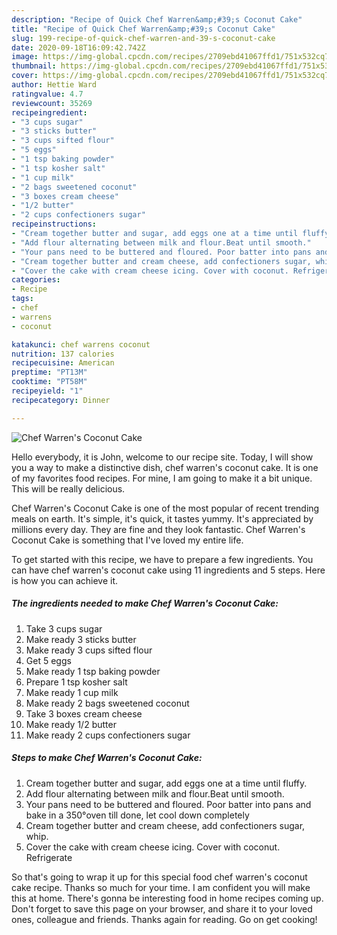 ```yaml
---
description: "Recipe of Quick Chef Warren&amp;#39;s Coconut Cake"
title: "Recipe of Quick Chef Warren&amp;#39;s Coconut Cake"
slug: 199-recipe-of-quick-chef-warren-and-39-s-coconut-cake
date: 2020-09-18T16:09:42.742Z
image: https://img-global.cpcdn.com/recipes/2709ebd41067ffd1/751x532cq70/chef-warrens-coconut-cake-recipe-main-photo.jpg
thumbnail: https://img-global.cpcdn.com/recipes/2709ebd41067ffd1/751x532cq70/chef-warrens-coconut-cake-recipe-main-photo.jpg
cover: https://img-global.cpcdn.com/recipes/2709ebd41067ffd1/751x532cq70/chef-warrens-coconut-cake-recipe-main-photo.jpg
author: Hettie Ward
ratingvalue: 4.7
reviewcount: 35269
recipeingredient:
- "3 cups sugar"
- "3 sticks butter"
- "3 cups sifted flour"
- "5 eggs"
- "1 tsp baking powder"
- "1 tsp kosher salt"
- "1 cup milk"
- "2 bags sweetened coconut"
- "3 boxes cream cheese"
- "1/2 butter"
- "2 cups confectioners sugar"
recipeinstructions:
- "Cream together butter and sugar, add eggs one at a time until fluffy."
- "Add flour alternating between milk and flour.Beat until smooth."
- "Your pans need to be buttered and floured. Poor batter into pans and bake in a 350°oven till done, let cool down completely"
- "Cream together butter and cream cheese, add confectioners sugar, whip."
- "Cover the cake with cream cheese icing. Cover with coconut. Refrigerate"
categories:
- Recipe
tags:
- chef
- warrens
- coconut

katakunci: chef warrens coconut 
nutrition: 137 calories
recipecuisine: American
preptime: "PT13M"
cooktime: "PT58M"
recipeyield: "1"
recipecategory: Dinner

---
```



![Chef Warren&#39;s Coconut Cake](https://img-global.cpcdn.com/recipes/2709ebd41067ffd1/751x532cq70/chef-warrens-coconut-cake-recipe-main-photo.jpg)

Hello everybody, it is John, welcome to our recipe site. Today, I will show you a way to make a distinctive dish, chef warren&#39;s coconut cake. It is one of my favorites food recipes. For mine, I am going to make it a bit unique. This will be really delicious.



Chef Warren&#39;s Coconut Cake is one of the most popular of recent trending meals on earth. It's simple, it's quick, it tastes yummy. It's appreciated by millions every day. They are fine and they look fantastic. Chef Warren&#39;s Coconut Cake is something that I've loved my entire life.


To get started with this recipe, we have to prepare a few ingredients. You can have chef warren&#39;s coconut cake using 11 ingredients and 5 steps. Here is how you can achieve it.

<!--inarticleads1-->

##### The ingredients needed to make Chef Warren&#39;s Coconut Cake:

1. Take 3 cups sugar
1. Make ready 3 sticks butter
1. Make ready 3 cups sifted flour
1. Get 5 eggs
1. Make ready 1 tsp baking powder
1. Prepare 1 tsp kosher salt
1. Make ready 1 cup milk
1. Make ready 2 bags sweetened coconut
1. Take 3 boxes cream cheese
1. Make ready 1/2 butter
1. Make ready 2 cups confectioners sugar




<!--inarticleads2-->

##### Steps to make Chef Warren&#39;s Coconut Cake:

1. Cream together butter and sugar, add eggs one at a time until fluffy.
1. Add flour alternating between milk and flour.Beat until smooth.
1. Your pans need to be buttered and floured. Poor batter into pans and bake in a 350°oven till done, let cool down completely
1. Cream together butter and cream cheese, add confectioners sugar, whip.
1. Cover the cake with cream cheese icing. Cover with coconut. Refrigerate




So that's going to wrap it up for this special food chef warren&#39;s coconut cake recipe. Thanks so much for your time. I am confident you will make this at home. There's gonna be interesting food in home recipes coming up. Don't forget to save this page on your browser, and share it to your loved ones, colleague and friends. Thanks again for reading. Go on get cooking!
